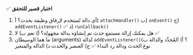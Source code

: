 ✅ **اختبار قصير للتحقق**
1.	أي دالة تُستخدم لإرفاق وظيفة بحدث؟
    أ) `attachHandler()`
    ب) `onEvent()`
    ج) `addEventListener()` ✅
    د) `runCallback()`
2.	هل يمكنك إزالة مستمع حدث تم إنشاؤه بدالة مجهولة؟
    أ) نعم
    ب) لا ✅
3.	ما هما الوسيطان (arguments) لدالة `addEventListener()`؟
    أ) المُحدِّد والدالة
    ب) نوع الحدث ودالة رد النداء ✅
    ج) العنصر والحدث
    د) الدالة والمتغير

